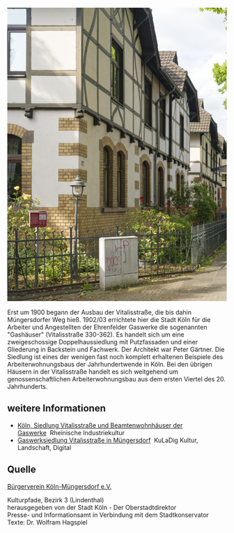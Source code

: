 ![Gas-Häuser](./images/05315000-b03-t03/p3.18.jpg)

Erst um 1900 begann der Ausbau der Vitalisstraße, die bis dahin Müngersdorfer Weg hieß. 1902/03 errichtete hier die Stadt Köln für die Arbeiter und Angestellten der Ehrenfelder Gaswerke die sogenannten "Gashäuser" (Vitalisstraße 330-362). Es handelt sich um eine zweigeschossige Doppelhaussiedlung mit Putzfassaden und einer Gliederung in Backstein und Fachwerk. Der Architekt war Peter Gärtner. Die Siedlung ist eines der wenigen fast noch komplett erhaltenen Beispiele des Arbeiterwohnungsbaus der Jahrhundertwende in Köln. Bei den übrigen Häusern in der Vitalisstraße handelt es sich weitgehend um genossenschaftlichen Arbeiterwohnungsbau aus dem ersten Viertel des 20. Jahrhunderts.

## weitere Informationen

*   [Köln, Siedlung Vitalisstraße und Beamtenwohnhäuser der Gaswerke](https://rheinische-industriekultur.de/objekte/koeln/Siedlung%20Vitalisstrasse/siedlung_gas.html)  Rheinische Industriekultur
*   [Gaswerksiedlung Vitalisstraße in Müngersdorf](https://www.kuladig.de/Objektansicht/KLD-292758)  KuLaDig Kultur, Landschaft, Digital

## Quelle

[Bürgerverein Köln-Müngersdorf e.V.](https://www.buergerverein-koeln-muengersdorf.de/)

Kulturpfade, Bezirk 3 (Lindenthal)  
herausgegeben von der Stadt Köln - Der Oberstadtdirektor  
Presse- und Informationsamt in Verbindung mit dem Stadtkonservator  
Texte: Dr. Wolfram Hagspiel